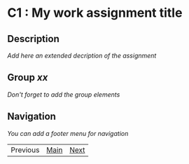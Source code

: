# C1 : My work assignment title

## Description
_Add here an extended decription of the assignment_


## Group _xx_

_Don't forget to add the group elements_



## Navigation
_You can add a footer menu for navigation_  

| | | |
| :- | :-: | -: |  
| Previous |[Main](../) | [Next](c2.md)|
